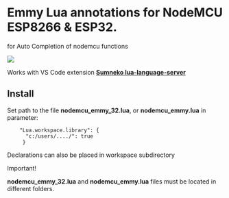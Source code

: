 <h1>Emmy Lua annotations for NodeMCU ESP8266 & ESP32.</h1>

for Auto Completion of nodemcu functions

<img src="https://github.com/serg3295/nodeMCU-emmy/blob/main/images/nodemcu_emmy1.gif" style="max-width:100%;">


Works with VS Code extension **[Sumneko lua-language-server](https://github.com/sumneko/lua-language-server)**

<h2>Install</h2>

Set path to the file **nodemcu_emmy_32.lua**, or **nodemcu_emmy.lua** in parameter:

        "Lua.workspace.library": {
          "c:/users/..../": true
         }

Declarations can also be placed in workspace subdirectory

Important!

**nodemcu_emmy_32.lua** and **nodemcu_emmy.lua** files must be located in different folders.
